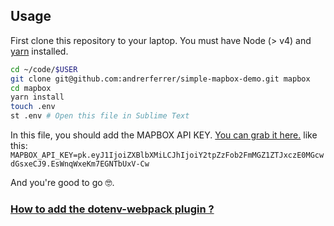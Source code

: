 ## Usage

First clone this repository to your laptop. You must have Node (> v4) and [yarn](https://yarnpkg.com/lang/en/docs/install/) installed.

```bash
cd ~/code/$USER
git clone git@github.com:andrerferrer/simple-mapbox-demo.git mapbox
cd mapbox
yarn install
touch .env
st .env # Open this file in Sublime Text
```

In this file, you should add the MAPBOX API KEY. [You can grab it here.](https://account.mapbox.com/)
like this:
    ```
      MAPBOX_API_KEY=pk.eyJ1IjoiZXBlbXMiLCJhIjoiY2tpZzFob2FmMGZ1ZTJxczE0MGcwdGsxeCJ9.EsWnqWxeKm7EGNTbUxV-Cw
    ```

And you're good to go 🤓.

### [How to add the dotenv-webpack plugin ?](https://github.com/andrerferrer/quickTips/blob/master/Webpacker/config_dotenv.md)
